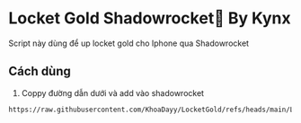 # Locket Gold Shadowrocket💛 By Kynx

Script này dùng để up locket gold cho Iphone qua Shadowrocket

## Cách dùng
1. Coppy đường dẫn dưới và add vào shadowrocket

```bash
https://raw.githubusercontent.com/KhoaDayy/LocketGold/refs/heads/main/Locket_Gold.sgmodule
```
